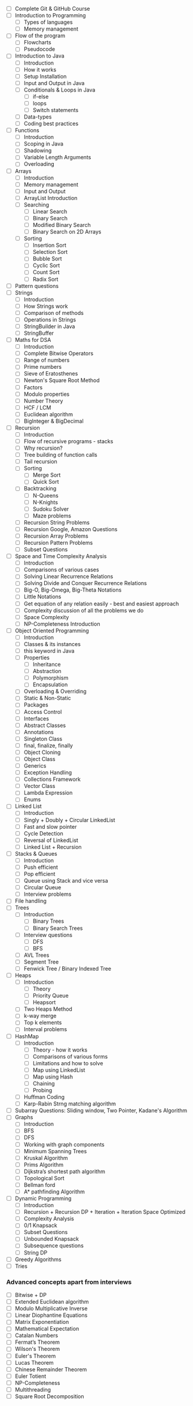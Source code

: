 - [ ] Complete Git & GitHub Course
- [ ] Introduction to Programming
    - [ ] Types of languages
    - [ ] Memory management
- [ ] Flow of the program
    - [ ] Flowcharts
    - [ ] Pseudocode
- [ ] Introduction to Java
    - [ ] Introduction
    - [ ] How it works
    - [ ] Setup Installation
    - [ ] Input and Output in Java
    - [ ] Conditionals & Loops in Java
        - [ ] if-else
        - [ ] loops
        - [ ] Switch statements
    - [ ] Data-types
    - [ ] Coding best practices
- [ ] Functions
    - [ ] Introduction
    - [ ] Scoping in Java
    - [ ] Shadowing
    - [ ] Variable Length Arguments
    - [ ] Overloading
- [ ] Arrays
    - [ ] Introduction
    - [ ] Memory management
    - [ ] Input and Output
    - [ ] ArrayList Introduction
    - [ ] Searching
        - [ ] Linear Search
        - [ ] Binary Search
        - [ ] Modified Binary Search
        - [ ] Binary Search on 2D Arrays
    - [ ] Sorting
        - [ ] Insertion Sort
        - [ ] Selection Sort
        - [ ] Bubble Sort
        - [ ] Cyclic Sort
        - [ ] Count Sort
        - [ ] Radix Sort
- [ ] Pattern questions
- [ ] Strings
    - [ ] Introduction
    - [ ] How Strings work
    - [ ] Comparison of methods
    - [ ] Operations in Strings
    - [ ] StringBuilder in Java
    - [ ] StringBuffer
- [ ] Maths for DSA
    - [ ] Introduction
    - [ ] Complete Bitwise Operators
    - [ ] Range of numbers
    - [ ] Prime numbers
    - [ ] Sieve of Eratosthenes
    - [ ] Newton's Square Root Method
    - [ ] Factors
    - [ ] Modulo properties
    - [ ] Number Theory
    - [ ] HCF / LCM
    - [ ] Euclidean algorithm
    - [ ] BigInteger & BigDecimal
- [ ] Recursion
    - [ ] Introduction
    - [ ] Flow of recursive programs - stacks
    - [ ] Why recursion?
    - [ ] Tree building of function calls
    - [ ] Tail recursion
    - [ ] Sorting
        - [ ] Merge Sort
        - [ ] Quick Sort
    - [ ] Backtracking
        - [ ] N-Queens
        - [ ] N-Knights
        - [ ] Sudoku Solver
        - [ ] Maze problems
    - [ ] Recursion String Problems
    - [ ] Recursion Google, Amazon Questions
    - [ ] Recursion Array Problems
    - [ ] Recursion Pattern Problems
    - [ ] Subset Questions
- [ ] Space and Time Complexity Analysis
    - [ ] Introduction
    - [ ] Comparisons of various cases
    - [ ] Solving Linear Recurrence Relations
    - [ ] Solving Divide and Conquer Recurrence Relations
    - [ ] Big-O, Big-Omega, Big-Theta Notations
    - [ ] Little Notations
    - [ ] Get equation of any relation easily - best and easiest approach
    - [ ] Complexity discussion of all the problems we do
    - [ ] Space Complexity
    - [ ] NP-Completeness Introduction
- [ ] Object Oriented Programming
    - [ ] Introduction
    - [ ] Classes & its instances
    - [ ] this keyword in Java
    - [ ] Properties
        - [ ] Inheritance
        - [ ] Abstraction
        - [ ] Polymorphism
        - [ ] Encapsulation
    - [ ] Overloading & Overriding
    - [ ] Static & Non-Static
    - [ ] Packages
    - [ ] Access Control
    - [ ] Interfaces
    - [ ] Abstract Classes
    - [ ] Annotations
    - [ ] Singleton Class
    - [ ] final, finalize, finally
    - [ ] Object Cloning
    - [ ] Object Class
    - [ ] Generics
    - [ ] Exception Handling
    - [ ] Collections Framework
    - [ ] Vector Class
    - [ ] Lambda Expression
    - [ ] Enums
- [ ] Linked List
    - [ ] Introduction
    - [ ] Singly + Doubly + Circular LinkedList
    - [ ] Fast and slow pointer
    - [ ] Cycle Detection
    - [ ] Reversal of LinkedList
    - [ ] Linked List + Recursion
- [ ] Stacks & Queues
    - [ ] Introduction
    - [ ] Push efficient
    - [ ] Pop efficient
    - [ ] Queue using Stack and vice versa
    - [ ] Circular Queue
    - [ ] Interview problems
- [ ] File handling
- [ ] Trees
    - [ ] Introduction
      - [ ] Binary Trees
      - [ ] Binary Search Trees
    - [ ] Interview questions
      - [ ] DFS
      - [ ] BFS
    - [ ] AVL Trees
    - [ ] Segment Tree
    - [ ] Fenwick Tree / Binary Indexed Tree
- [ ] Heaps
    - [ ] Introduction
        - [ ] Theory
        - [ ] Priority Queue
        - [ ] Heapsort
    - [ ] Two Heaps Method
    - [ ] k-way merge
    - [ ] Top k elements
    - [ ] Interval problems
- [ ] HashMap
    - [ ] Introduction
        - [ ] Theory - how it works
        - [ ] Comparisons of various forms
        - [ ] Limitations and how to solve
        - [ ] Map using LinkedList
        - [ ] Map using Hash
        - [ ] Chaining
        - [ ] Probing
    - [ ] Huffman Coding
    - [ ] Karp-Rabin Strng matching algorithm
- [ ] Subarray Questions: Sliding window, Two Pointer, Kadane's Algorithm
- [ ] Graphs
    - [ ] Introduction
    - [ ] BFS
    - [ ] DFS
    - [ ] Working with graph components
    - [ ] Minimum Spanning Trees
    - [ ] Kruskal Algorithm
    - [ ] Prims Algorithm
    - [ ] Dijkstra’s shortest path algorithm
    - [ ] Topological Sort
    - [ ] Bellman ford
    - [ ] A* pathfinding Algorithm
- [ ] Dynamic Programming
    - [ ] Introduction
    - [ ] Recursion + Recursion DP + Iteration + Iteration Space Optimized
    - [ ] Complexity Analysis
    - [ ] 0/1 Knapsack
    - [ ] Subset Questions
    - [ ] Unbounded Knapsack
    - [ ] Subsequence questions
    - [ ] String DP
- [ ] Greedy Algorithms
- [ ] Tries

### Advanced concepts apart from interviews 
- [ ] Bitwise + DP
- [ ] Extended Euclidean algorithm
- [ ] Modulo Multiplicative Inverse
- [ ] Linear Diophantine Equations
- [ ] Matrix Exponentiation
- [ ] Mathematical Expectation
- [ ] Catalan Numbers
- [ ] Fermat’s Theorem
- [ ] Wilson's Theorem
- [ ] Euler's Theorem
- [ ] Lucas Theorem
- [ ] Chinese Remainder Theorem
- [ ] Euler Totient
- [ ] NP-Completeness
- [ ] Multithreading
- [ ] Square Root Decomposition

